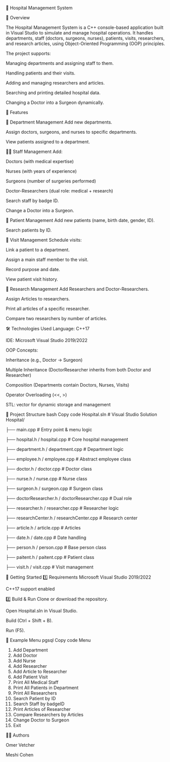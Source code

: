 🏥 Hospital Management System

📌 Overview

The Hospital Management System is a C++ console-based application built in Visual Studio to simulate and manage hospital operations.
It handles departments, staff (doctors, surgeons, nurses), patients, visits, researchers, and research articles, using Object-Oriented Programming (OOP) principles.

The project supports:

Managing departments and assigning staff to them.

Handling patients and their visits.

Adding and managing researchers and articles.

Searching and printing detailed hospital data.

Changing a Doctor into a Surgeon dynamically.

🎯 Features

🏢 Department Management
Add new departments.

Assign doctors, surgeons, and nurses to specific departments.

View patients assigned to a department.

👩‍⚕️ Staff Management
Add:

Doctors (with medical expertise)

Nurses (with years of experience)

Surgeons (number of surgeries performed)

Doctor-Researchers (dual role: medical + research)

Search staff by badge ID.

Change a Doctor into a Surgeon.

🧍 Patient Management
Add new patients (name, birth date, gender, ID).

Search patients by ID.

📅 Visit Management
Schedule visits:

Link a patient to a department.

Assign a main staff member to the visit.

Record purpose and date.

View patient visit history.

🔬 Research Management
Add Researchers and Doctor-Researchers.

Assign Articles to researchers.

Print all articles of a specific researcher.

Compare two researchers by number of articles.

🛠 Technologies Used
Language: C++17

IDE: Microsoft Visual Studio 2019/2022

OOP Concepts:

Inheritance (e.g., Doctor → Surgeon)

Multiple Inheritance (DoctorResearcher inherits from both Doctor and Researcher)

Composition (Departments contain Doctors, Nurses, Visits)

Operator Overloading (<<, >)

STL: vector for dynamic storage and management

📂 Project Structure
bash
Copy code
Hospital.sln                      # Visual Studio Solution
Hospital/

 ├── main.cpp                      # Entry point & menu logic
 
 ├── hospital.h / hospital.cpp     # Core hospital management
 
 ├── department.h / department.cpp # Department logic
 
 ├── employee.h / employee.cpp     # Abstract employee class
 
 ├── doctor.h / doctor.cpp         # Doctor class
 
 ├── nurse.h / nurse.cpp           # Nurse class
 
 ├── surgeon.h / surgeon.cpp       # Surgeon class
 
 ├── doctorResearcher.h / doctorResearcher.cpp # Dual role
 
 ├── researcher.h / researcher.cpp # Researcher logic
 
 ├── researchCenter.h / researchCenter.cpp     # Research center
 
 ├── article.h / article.cpp       # Articles
 
 ├── date.h / date.cpp             # Date handling
 
 ├── person.h / person.cpp         # Base person class
 
 ├── paitent.h / paitent.cpp       # Patient class
 
 ├── visit.h / visit.cpp           # Visit management
 
🚀 Getting Started
1️⃣ Requirements
Microsoft Visual Studio 2019/2022

C++17 support enabled

2️⃣ Build & Run
Clone or download the repository.

Open Hospital.sln in Visual Studio.

Build (Ctrl + Shift + B).

Run (F5).

📖 Example Menu
pgsql
Copy code
Menu
1. Add Department
2. Add Doctor
3. Add Nurse
4. Add Researcher
5. Add Article to Researcher
6. Add Patient Visit
7. Print All Medical Staff
8. Print All Patients in Department
9. Print All Researchers
10. Search Patient by ID
11. Search Staff by badgeID
12. Print Articles of Researcher
13. Compare Researchers by Articles
14. Change Doctor to Surgeon
15. Exit

👩‍💻 Authors

Omer Vetcher

Meshi Cohen
